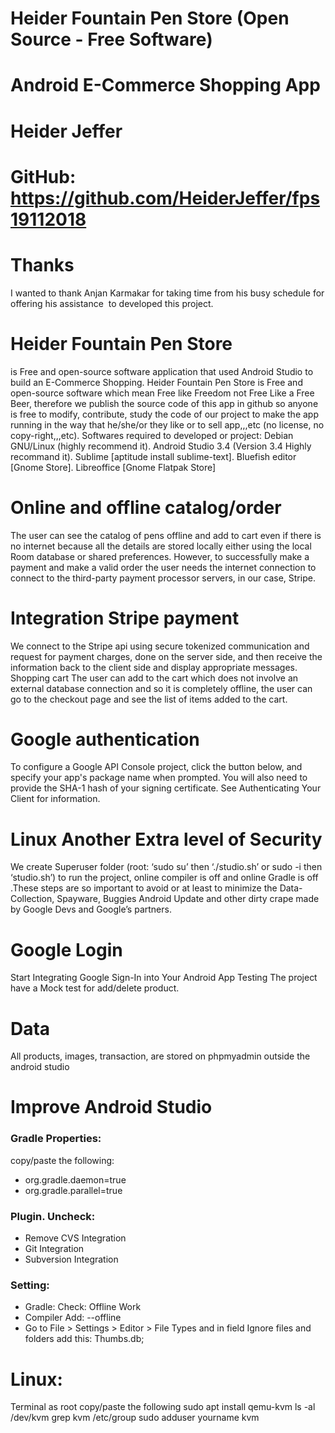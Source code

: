 # Heider Fountain Pen Store (Open Source - Free Software)
# Android E-Commerce Shopping App  
# Heider Jeffer 
# GitHub: https://github.com/HeiderJeffer/fps19112018
# Thanks
I wanted to thank Anjan Karmakar for taking time from his busy schedule  for offering his assistance  to developed this project.
# Heider Fountain Pen Store
is  Free and open-source software application that used Android Studio to build an  E-Commerce Shopping. Heider Fountain Pen Store is Free and open-source software which mean Free like Freedom not Free Like a Free Beer, therefore we publish the source code of this app in github so anyone is free to modify, contribute, study the code of our project to make the app running in the way that he/she/or they like or to sell app,,,etc  (no license, no copy-right,,,etc).
Softwares required to developed or project: Debian GNU/Linux (highly  recommend it). Android Studio 3.4 (Version  3.4 Highly recommand it). Sublime [aptitude install sublime-text]. Bluefish editor [Gnome Store]. Libreoffice [Gnome Flatpak Store]

# Online and offline catalog/order 
The user can see the catalog of pens offline and add to cart even if there is no internet because all the details are stored locally either using the local Room database or shared preferences. However, to successfully make a payment and make a valid order the user needs the internet connection to connect to the third-party payment processor servers, in our case, Stripe.

# Integration Stripe payment
We connect to the Stripe api using secure tokenized communication and request for payment charges, done on the server side, and then receive the information back to the client side and display appropriate messages.
Shopping cart The user can add to the cart which does not involve an external database connection and so it is completely offline, the user can go to the checkout page and see the list of items added to the cart.

# Google authentication
To configure a Google API Console project, click the button below, and specify your app's package name when prompted. You will also need to provide the SHA-1 hash of your signing certificate. See Authenticating Your Client for information. 

# Linux Another Extra level of Security
We create  Superuser folder (root: ‘sudo su’ then ‘./studio.sh’ or sudo -i then ‘studio.sh’) to run the project, online compiler is off and online Gradle is off .These steps are so important to avoid or at least to minimize the Data-Collection, Spayware, Buggies Android Update and other dirty crape made by Google Devs and Google’s partners.     	 

# Google Login
Start Integrating Google Sign-In into Your Android App 
Testing  The project have a Mock test for add/delete product.

# Data
All products, images, transaction, are stored on phpmyadmin outside the android studio  

# Improve Android Studio
### Gradle Properties:
copy/paste the following:
* org.gradle.daemon=true
* org.gradle.parallel=true

### Plugin. Uncheck:
* Remove CVS Integration
* Git Integration
* Subversion Integration

### Setting:
* Gradle: Check: Offline Work
* Compiler Add: --offline
* Go to File > Settings > Editor > File Types and in field Ignore files and folders add this: Thumbs.db;
# Linux:
Terminal as root copy/paste the following
sudo apt install qemu-kvm
ls -al /dev/kvm
grep kvm /etc/group
sudo adduser yourname kvm
